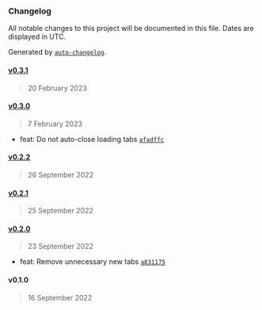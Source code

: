 ### Changelog

All notable changes to this project will be documented in this file. Dates are displayed in UTC.

Generated by [`auto-changelog`](https://github.com/CookPete/auto-changelog).

#### [v0.3.1](https://github.com/ilyub/chrome-keep-open/compare/v0.3.0...v0.3.1)

> 20 February 2023

#### [v0.3.0](https://github.com/ilyub/chrome-keep-open/compare/v0.2.2...v0.3.0)

> 7 February 2023

- feat: Do not auto-close loading tabs [`afadffc`](https://github.com/ilyub/chrome-keep-open/commit/afadffc803610a4a67037d65d8b4c3cd38f56331)

#### [v0.2.2](https://github.com/ilyub/chrome-keep-open/compare/v0.2.1...v0.2.2)

> 26 September 2022

#### [v0.2.1](https://github.com/ilyub/chrome-keep-open/compare/v0.2.0...v0.2.1)

> 25 September 2022

#### [v0.2.0](https://github.com/ilyub/chrome-keep-open/compare/v0.1.0...v0.2.0)

> 23 September 2022

- feat: Remove unnecessary new tabs [`a831175`](https://github.com/ilyub/chrome-keep-open/commit/a831175a615b88032ba50d136f2103c02ce54d94)

#### v0.1.0

> 16 September 2022
